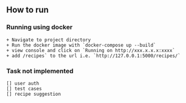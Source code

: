 ## How to run

### Running using docker
    + Navigate to project directory
    + Run the docker image with `docker-compose up --build`
    + view console and click on `Running on http://xxx.x.x.x:xxxx`
    + add /recipes` to the url i.e. `http://127.0.0.1:5000/recipes/`




### Task not implemented
    [] user auth
    [] test cases
    [] recipe suggestion
